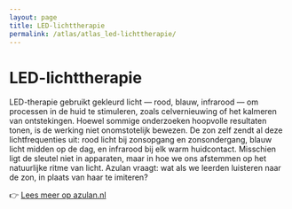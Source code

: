 ```yaml
---
layout: page
title: LED-lichttherapie
permalink: /atlas/atlas_led-lichttherapie/
---
```


# LED-lichttherapie

LED-therapie gebruikt gekleurd licht — rood, blauw, infrarood — om processen in de huid te stimuleren, zoals celvernieuwing of het kalmeren van ontstekingen. Hoewel sommige onderzoeken hoopvolle resultaten tonen, is de werking niet onomstotelijk bewezen. De zon zelf zendt al deze lichtfrequenties uit: rood licht bij zonsopgang en zonsondergang, blauw licht midden op de dag, en infrarood bij elk warm huidcontact. Misschien ligt de sleutel niet in apparaten, maar in hoe we ons afstemmen op het natuurlijke ritme van licht. Azulan vraagt: wat als we leerden luisteren naar de zon, in plaats van haar te imiteren?

👉 [Lees meer op azulan.nl](https://azulan.nl/atlas/led-lichttherapie)